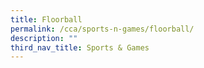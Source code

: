 ```yaml
---
title: Floorball
permalink: /cca/sports-n-games/floorball/
description: ""
third_nav_title: Sports & Games
---
```

